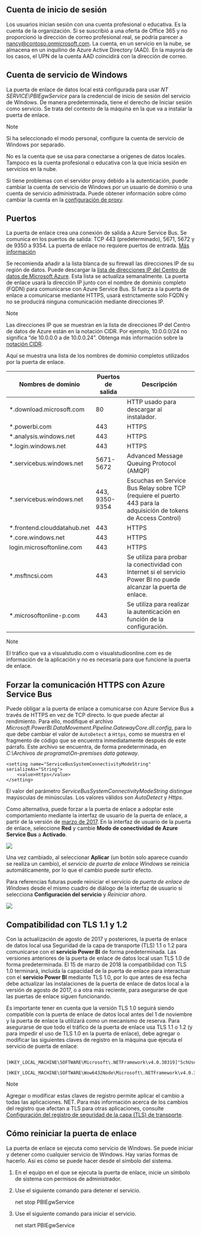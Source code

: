 ## <a name="sign-in-account"></a>Cuenta de inicio de sesión
Los usuarios inician sesión con una cuenta profesional o educativa. Es la cuenta de la organización. Si se suscribió a una oferta de Office 365 y no proporcionó la dirección de correo profesional real, se podría parecer a nancy@contoso.onmicrosoft.com. La cuenta, en un servicio en la nube, se almacena en un inquilino de Azure Active Directory (AAD). En la mayoría de los casos, el UPN de la cuenta AAD coincidirá con la dirección de correo.

## <a name="windows-service-account"></a>Cuenta de servicio de Windows
La puerta de enlace de datos local está configurada para usar *NT SERVICE\PBIEgwService* para la credencial de inicio de sesión del servicio de Windows. De manera predeterminada, tiene el derecho de Iniciar sesión como servicio. Se trata del contexto de la máquina en la que va a instalar la puerta de enlace.

> [!NOTE]
> Si ha seleccionado el modo personal, configure la cuenta de servicio de Windows por separado.
> 
> 

No es la cuenta que se usa para conectarse a orígenes de datos locales.  Tampoco es la cuenta profesional o educativa con la que inicia sesión en servicios en la nube.

Si tiene problemas con el servidor proxy debido a la autenticación, puede cambiar la cuenta de servicio de Windows por un usuario de dominio o una cuenta de servicio administrada. Puede obtener información sobre cómo cambiar la cuenta en la [configuración de proxy](../service-gateway-proxy.md#changing-the-gateway-service-account-to-a-domain-user).

## <a name="ports"></a>Puertos
La puerta de enlace crea una conexión de salida a Azure Service Bus. Se comunica en los puertos de salida: TCP 443 (predeterminado), 5671, 5672 y de 9350 a 9354.  La puerta de enlace no requiere puertos de entrada. [Más información](https://azure.microsoft.com/documentation/articles/service-bus-fundamentals-hybrid-solutions/)

Se recomienda añadir a la lista blanca de su firewall las direcciones IP de su región de datos. Puede descargar la [lista de direcciones IP del Centro de datos de Microsoft Azure](https://www.microsoft.com/download/details.aspx?id=41653). Esta lista se actualiza semanalmente. La puerta de enlace usará la dirección IP junto con el nombre de dominio completo (FQDN) para comunicarse con Azure Service Bus. Si fuerza a la puerta de enlace a comunicarse mediante HTTPS, usará estrictamente solo FQDN y no se producirá ninguna comunicación mediante direcciones IP.

> [!NOTE]
> Las direcciones IP que se muestran en la lista de direcciones IP del Centro de datos de Azure están en la notación CIDR. Por ejemplo, 10.0.0.0/24 no significa “de 10.0.0.0 a de 10.0.0.24”. Obtenga más información sobre la [notación CIDR](http://whatismyipaddress.com/cidr).
> 
> 

Aquí se muestra una lista de los nombres de dominio completos utilizados por la puerta de enlace.

| Nombres de dominio | Puertos de salida | Descripción |
| --- | --- | --- |
| *.download.microsoft.com |80 |HTTP usado para descargar al instalador. |
| *.powerbi.com |443 |HTTPS |
| *.analysis.windows.net |443 |HTTPS |
| *.login.windows.net |443 |HTTPS |
| *.servicebus.windows.net |5671-5672 |Advanced Message Queuing Protocol (AMQP) |
| *.servicebus.windows.net |443, 9350-9354 |Escuchas en Service Bus Relay sobre TCP (requiere el puerto 443 para la adquisición de tokens de Access Control) |
| *.frontend.clouddatahub.net |443 |HTTPS |
| *.core.windows.net |443 |HTTPS |
| login.microsoftonline.com |443 |HTTPS |
| *.msftncsi.com |443 |Se utiliza para probar la conectividad con Internet si el servicio Power BI no puede alcanzar la puerta de enlace. |
| *.microsoftonline-p.com |443 |Se utiliza para realizar la autenticación en función de la configuración. |

> [!NOTE]
> El tráfico que va a visualstudio.com o visualstudioonline.com es de información de la aplicación y no es necesaria para que funcione la puerta de enlace.
> 
> 

## <a name="forcing-https-communication-with-azure-service-bus"></a>Forzar la comunicación HTTPS con Azure Service Bus
Puede obligar a la puerta de enlace a comunicarse con Azure Service Bus a través de HTTPS en vez de TCP directo. lo que puede afectar al rendimiento. Para ello, modifique el archivo *Microsoft.PowerBI.DataMovement.Pipeline.GatewayCore.dll.config*, para lo que debe cambiar el valor de `AutoDetect` a `Https`, como se muestra en el fragmento de código que se encuentra inmediatamente después de este párrafo. Este archivo se encuentra, de forma predeterminada, en *C:\Archivos de programa\On-premises data gateway*.

```
<setting name="ServiceBusSystemConnectivityModeString" serializeAs="String">
    <value>Https</value>
</setting>
```

El valor del parámetro *ServiceBusSystemConnectivityModeString* distingue mayúsculas de minúsculas. Los valores válidos son *AutoDetect* y *Https*.

Como alternativa, puede forzar a la puerta de enlace a adoptar este comportamiento mediante la interfaz de usuario de la puerta de enlace, a partir de la versión de [marzo de 2017](https://powerbi.microsoft.com/blog/power-bi-gateways-march-update/). En la interfaz de usuario de la puerta de enlace, seleccione **Red** y cambie **Modo de conectividad de Azure Service Bus** a **Activado**.

![](./media/gateway-onprem-accounts-ports-more/gw-onprem_01.png)

Una vez cambiado, al seleccionar **Aplicar** (un botón solo aparece cuando se realiza un cambio), el *servicio de puerta de enlace Windows* se reinicia automáticamente, por lo que el cambio puede surtir efecto.

Para referencias futuras puede reiniciar el servicio de *puerta de enlace de Windows* desde el mismo cuadro de diálogo de la interfaz de usuario si selecciona **Configuración del servicio** y *Reiniciar ahora*.

![](./media/gateway-onprem-accounts-ports-more/gw-onprem_02.png)

## <a name="support-for-tls-1112"></a>Compatibilidad con TLS 1.1 y 1.2
Con la actualización de agosto de 2017 y posteriores, la puerta de enlace de datos local usa Seguridad de la capa de transporte (TLS) 1.1 o 1.2 para comunicarse con el **servicio Power BI** de forma predeterminada. Las versiones anteriores de la puerta de enlace de datos local usan TLS 1.0 de forma predeterminada. El 15 de marzo de 2018 la compatibilidad con TLS 1.0 terminará, incluida la capacidad de la puerta de enlace para interactuar con el **servicio Power BI** mediante TLS 1.0, por lo que antes de esa fecha debe actualizar las instalaciones de la puerta de enlace de datos local a la versión de agosto de 2017, o a otra más reciente, para asegurarse de que las puertas de enlace siguen funcionando.

Es importante tener en cuenta que la versión TLS 1.0 seguirá siendo compatible con la puerta de enlace de datos local antes del 1 de noviembre y la puerta de enlace la utilizará como un mecanismo de reserva. Para asegurarse de que todo el tráfico de la puerta de enlace usa TLS 1.1 o 1.2 (y para impedir el uso de TLS 1.0 en la puerta de enlace), debe agregar o modificar las siguientes claves de registro en la máquina que ejecuta el servicio de puerta de enlace:

        [HKEY_LOCAL_MACHINE\SOFTWARE\Microsoft\.NETFramework\v4.0.30319]"SchUseStrongCrypto"=dword:00000001
        [HKEY_LOCAL_MACHINE\SOFTWARE\Wow6432Node\Microsoft\.NETFramework\v4.0.30319]"SchUseStrongCrypto"=dword:00000001

> [!NOTE]
> Agregar o modificar estas claves de registro permite aplicar el cambio a todas las aplicaciones. NET. Para más información acerca de los cambios del registro que afectan a TLS para otras aplicaciones, consulte [Configuración del registro de seguridad de la capa (TLS) de transporte](https://docs.microsoft.com/windows-server/security/tls/tls-registry-settings).
> 
> 

## <a name="how-to-restart-the-gateway"></a>Cómo reiniciar la puerta de enlace
La puerta de enlace se ejecuta como servicio de Windows. Se puede iniciar y detener como cualquier servicio de Windows. Hay varias formas de hacerlo. Así es cómo se puede hacer desde el símbolo del sistema.

1. En el equipo en el que se ejecuta la puerta de enlace, inicie un símbolo de sistema con permisos de administrador.
2. Use el siguiente comando para detener el servicio.
   
   net stop PBIEgwService
3. Use el siguiente comando para iniciar el servicio.
   
   net start PBIEgwService

